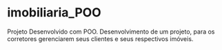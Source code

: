 # imobiliaria_POO
Projeto Desenvolvido com POO.
Desenvolvimento de um projeto, para os corretores gerenciarem seus clientes e seus respectivos imóveis.
